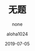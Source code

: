 ---
layout: post
title: 无题
subtitle: "none"
date: 2019-07-05
author: "aloha1024"
catalog: true
tags:
    - 随笔
    - 摘抄
---